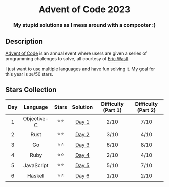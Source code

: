 <div align="center">

# Advent of Code 2023

### My stupid solutions as I mess around with a compooter :)

</div>

## Description

[Advent of Code](https://adventofcode.com) is an annual event where users are given a series of programming challenges to solve, all courtesy of [Eric Wastl](http://was.tl/).

I just want to use multiple languages and have fun solving it. My goal for this year is `30`/50 stars.

## Stars Collection

| Day |  Language   | Stars  |     Solution      | Difficulty (Part 1) | Difficulty (Part 2) |
| :-: | :---------: | :----: | :---------------: | :-----------------: | :-----------------: |
|  1  | Objective-C | ⭐️⭐️ | [Day 1](./day-1/) |        2/10         |        7/10         |
|  2  |    Rust     | ⭐️⭐️ | [Day 2](./day-2/) |        3/10         |        4/10         |
|  3  |     Go      | ⭐️⭐️ | [Day 3](./day-3/) |        6/10         |        8/10         |
|  4  |    Ruby     | ⭐️⭐️ | [Day 4](./day-4/) |        2/10         |        4/10         |
|  5  | JavaScript  | ⭐️⭐️ | [Day 5](./day-5/) |        5/10         |        7/10         |
|  6  |   Haskell   | ⭐️⭐️ | [Day 6](./day-6/) |        1/10         |        2/10         |
